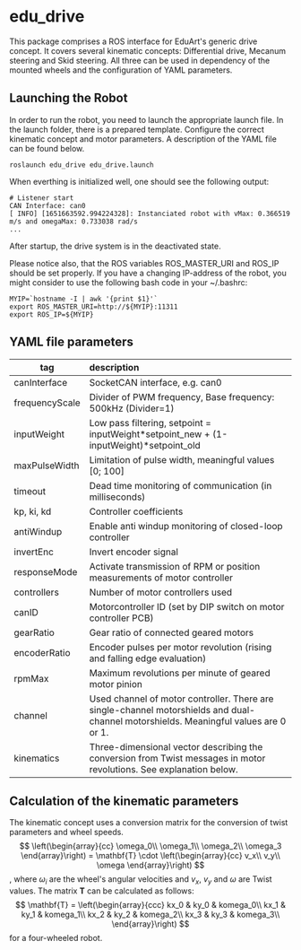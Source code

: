 # edu_drive
This package comprises a ROS interface for EduArt's generic drive concept. It covers several kinematic concepts: Differential drive, Mecanum steering and Skid steering. All three can be used in dependency of the mounted wheels and the configuration of YAML parameters.

## Launching the Robot
In order to run the robot, you need to launch the appropriate launch file. In the launch folder, there is a prepared template.
Configure the correct kinematic concept and motor parameters. A description of the YAML file can be found below.
```console
roslaunch edu_drive edu_drive.launch
```
When everthing is initialized well, one should see the following output:
```console
# Listener start
CAN Interface: can0
[ INFO] [1651663592.994224328]: Instanciated robot with vMax: 0.366519 m/s and omegaMax: 0.733038 rad/s
...
```
After startup, the drive system is in the deactivated state.

Please notice also, that the ROS variables ROS_MASTER_URI and ROS_IP should be set properly. If you have a changing IP-address of the robot, you might consider to use the following bash code in your ~/.bashrc:

```console
MYIP=`hostname -I | awk '{print $1}'`
export ROS_MASTER_URI=http://${MYIP}:11311
export ROS_IP=${MYIP}
``` 

## YAML file parameters

| tag    | description      |
| ------ |:--|
| canInterface   | SocketCAN interface, e.g. can0       |
| frequencyScale | Divider of PWM frequency, Base frequency: 500kHz (Divider=1)     |
| inputWeight    | Low pass filtering, setpoint = inputWeight*setpoint_new + (1-inputWeight)*setpoint_old  |
| maxPulseWidth  | Limitation of pulse width, meaningful values [0; 100]      |
| timeout        | Dead time monitoring of communication (in milliseconds) |
| kp, ki, kd     | Controller coefficients    |
| antiWindup     | Enable anti windup monitoring of closed-loop controller     |
| invertEnc      | Invert encoder signal |
| responseMode   | Activate transmission of RPM or position measurements of motor controller |
| controllers    | Number of motor controllers used |
| canID          | Motorcontroller ID (set by DIP switch on motor controller PCB) |
| gearRatio      | Gear ratio of connected geared motors |
| encoderRatio   | Encoder pulses per motor revolution (rising and falling edge evaluation) |
| rpmMax         | Maximum revolutions per minute of geared motor pinion |
| channel        | Used channel of motor controller. There are single-channel motorshields and dual-channel motorshields. Meaningful values are 0 or 1. |
| kinematics     | Three-dimensional vector describing the conversion from Twist messages in motor revolutions. See explanation below. |

## Calculation of the kinematic parameters
The kinematic concept uses a conversion matrix for the conversion of twist parameters and wheel speeds.
$$
\left(\begin{array}{cc} 
\omega_0\\ 
\omega_1\\
\omega_2\\
\omega_3
\end{array}\right) = \mathbf{T} \cdot 
\left(\begin{array}{cc} 
v_x\\ 
v_y\\
\omega
\end{array}\right)
$$
, where $\omega_i$ are the wheel's angular velocities and $v_x$, $v_y$ and $\omega$ are Twist values. The matrix $\mathbf{T}$ can be calculated as follows:
$$
\mathbf{T} = \left(\begin{array}{ccc} 
kx_0 & ky_0 & komega_0\\ 
kx_1 & ky_1 & komega_1\\ 
kx_2 & ky_2 & komega_2\\ 
kx_3 & ky_3 & komega_3\\ 
\end{array}\right)
$$ for a four-wheeled robot.

 <script type="text/javascript" async src="https://cdn.mathjax.org/mathjax/latest/MathJax.js?config=TeX-MML-AM_CHTML">
